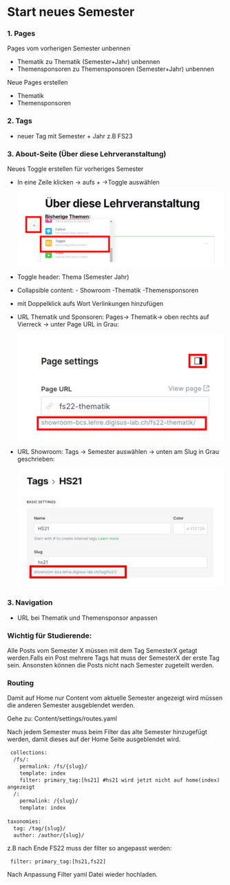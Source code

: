 # Start neues Semester

### 1. Pages

Pages vom vorherigen Semester unbennen

- Thematik zu Thematik (Semester+Jahr) unbennen
- Themensponsoren zu Themensponsoren (Semester+Jahr) unbennen

Neue Pages erstellen

- Thematik
- Themensponsoren

### 2. Tags

- neuer Tag mit Semester + Jahr z.B FS23

### 3. About-Seite (Über diese Lehrveranstaltung)

Neues Toggle erstellen für vorheriges Semester

- In eine Zeile klicken -> aufs + ->Toggle auswählen

  ![Toggle-image](/assets/images/about.png)

- Toggle header: Thema (Semester Jahr)
- Collapsible content: - Showroom -Thematik -Themensponsoren
- mit Doppelklick aufs Wort Verlinkungen hinzufügen
- URL Thematik und Sponsoren: Pages-> Thematik-> oben rechts auf Vierreck -> unter Page URL in Grau:

  ![Toggle-image](/assets/images/thematik.png)

- URL Showroom: Tags -> Semester auswählen -> unten am Slug in Grau geschrieben:

  ![Toggle-image](/assets/images/tags.png)

### 3. Navigation

- URL bei Thematik und Themensponsor anpassen

### **Wichtig für Studierende:**

Alle Posts vom Semester X müssen mit dem Tag SemesterX getagt werden.Falls ein Post mehrere Tags hat muss der SemesterX der erste Tag sein. Ansonsten können die Posts nicht nach Semester zugeteilt werden.

### Routing

Damit auf Home nur Content vom aktuelle Semester angezeigt wird müssen die anderen Semester ausgeblendet werden.

Gehe zu: Content/settings/routes.yaml

Nach jedem Semester muss beim Filter das alte Semester hinzugefügt werden, damit dieses auf der Home Seite ausgeblendet wird.

```
 collections:
  /fs/:
    permalink: /fs/{slug}/
    template: index
    filter: primary_tag:[hs21] #hs21 wird jetzt nicht auf home(index) angezeigt
  /:
    permalink: /{slug}/
    template: index

taxonomies:
  tag: /tag/{slug}/
  author: /author/{slug}/
```

z.B nach Ende FS22 muss der filter so angepasst werden:

```
 filter: primary_tag:[hs21,fs22]
```

Nach Anpassung Filter yaml Datei wieder hochladen.
